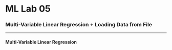 # ML Lab 05
### Multi-Variable Linear Regression + Loading Data from File
-------
#### Multi-Variable Linear Regression
